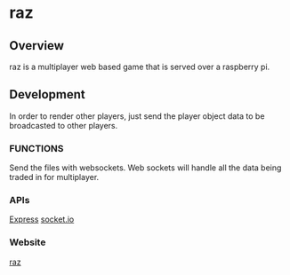 # raz

## Overview
raz is a multiplayer web based game that is served over a raspberry pi.

## Development
In order to render other players, just send the player object data to be broadcasted to other players.

### FUNCTIONS
Send the files with websockets.  Web sockets will handle all the data being traded in for multiplayer.

### APIs
[Express](http://expressjs.com/en/guide/routing.html)
[socket.io](http://socket.io/)

### Website
[raz](https://salty-headland-65223.herokuapp.com/)
